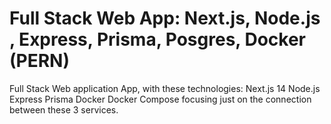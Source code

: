 # Full Stack Web App: Next.js, Node.js , Express, Prisma, Posgres, Docker (PERN)

Full Stack Web application App, with these technologies: Next.js 14 Node.js Express Prisma  Docker Docker Compose  focusing just on the connection between these 3 services.
